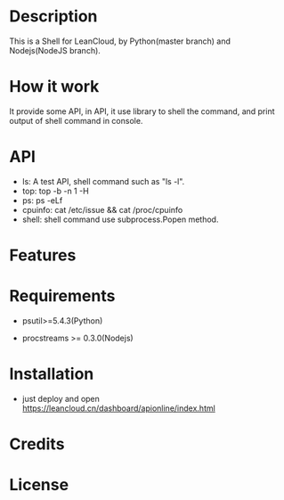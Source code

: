 # Description

This is a Shell for LeanCloud, by Python(master branch) and Nodejs(NodeJS branch).

# How it work

It provide some API, in API, it use <procstreams> library to shell the command, and print output of shell command in console.

# API

* ls:   A test API, shell command such as "ls -l".
* top:  top -b -n 1 -H
* ps:   ps -eLf
* cpuinfo:  cat /etc/issue && cat /proc/cpuinfo
* shell:    shell command use subprocess.Popen method.

# Features


# Requirements

* psutil>=5.4.3(Python)

* procstreams >= 0.3.0(Nodejs)


# Installation

* just deploy and open https://leancloud.cn/dashboard/apionline/index.html


# Credits



# License




